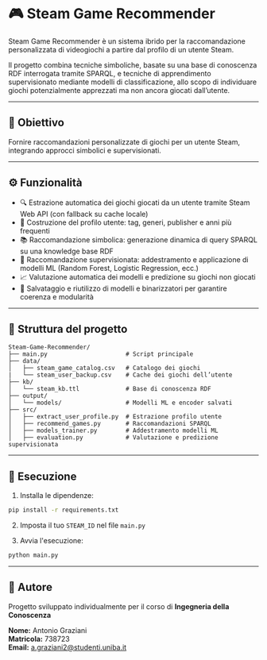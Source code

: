 # 🎮 Steam Game Recommender

Steam Game Recommender è un sistema ibrido per la raccomandazione personalizzata di videogiochi a partire dal profilo di un utente Steam.

Il progetto combina tecniche simboliche, basate su una base di conoscenza RDF interrogata tramite SPARQL, e tecniche di apprendimento supervisionato mediante modelli di classificazione, allo scopo di individuare giochi potenzialmente apprezzati ma non ancora giocati dall’utente.

---

## 🎯 Obiettivo

Fornire raccomandazioni personalizzate di giochi per un utente Steam, integrando approcci simbolici e supervisionati.

---

## ⚙️ Funzionalità

- 🔍 Estrazione automatica dei giochi giocati da un utente tramite Steam Web API (con fallback su cache locale)
- 🧾 Costruzione del profilo utente: tag, generi, publisher e anni più frequenti
- 📚 Raccomandazione simbolica: generazione dinamica di query SPARQL su una knowledge base RDF
- 🤖 Raccomandazione supervisionata: addestramento e applicazione di modelli ML (Random Forest, Logistic Regression, ecc.)
- 📈 Valutazione automatica dei modelli e predizione su giochi non giocati
- 💾 Salvataggio e riutilizzo di modelli e binarizzatori per garantire coerenza e modularità

---

## 📁 Struttura del progetto

```
Steam-Game-Recommender/
├── main.py                      # Script principale
├── data/
│   ├── steam_game_catalog.csv   # Catalogo dei giochi
|   └── steam_user_backup.csv    # Cache dei giochi dell’utente
├── kb/
│   └── steam_kb.ttl             # Base di conoscenza RDF
├── output/
│   └── models/                  # Modelli ML e encoder salvati
├── src/
│   ├── extract_user_profile.py  # Estrazione profilo utente
│   ├── recommend_games.py       # Raccomandazioni SPARQL
│   ├── models_trainer.py        # Addestramento modelli ML
│   ├── evaluation.py            # Valutazione e predizione supervisionata
```

---

## 🚀 Esecuzione

1. Installa le dipendenze:
```bash
pip install -r requirements.txt
```

2. Imposta il tuo `STEAM_ID` nel file `main.py`

3. Avvia l'esecuzione:
```bash
python main.py
```

---

## 👤 Autore
Progetto sviluppato individualmente per il corso di **Ingegneria della Conoscenza**

**Nome:** Antonio Graziani  
**Matricola:** 738723  
**Email:** a.graziani2@studenti.uniba.it
